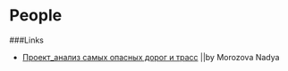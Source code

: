 People
==================

###Links

- [Проект_анализ самых опасных дорог и трасс](http://data.openpolice.ru/group/stats) ||by Morozova Nadya
